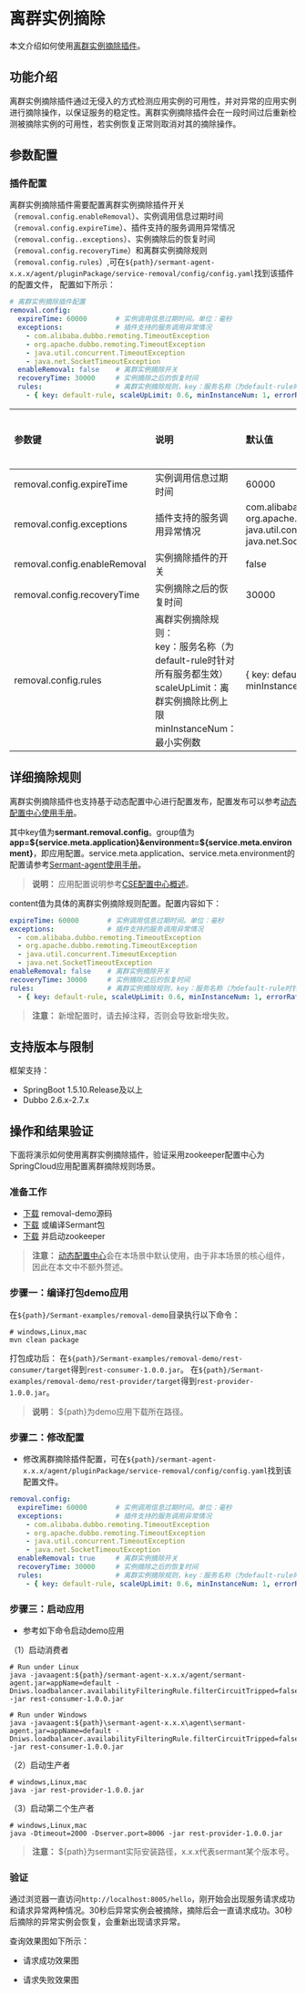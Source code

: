 # 离群实例摘除

本文介绍如何使用[离群实例摘除插件](https://github.com/huaweicloud/Sermant/tree/develop/sermant-plugins/sermant-service-removal)。

## 功能介绍

离群实例摘除插件通过无侵入的方式检测应用实例的可用性，并对异常的应用实例进行摘除操作，以保证服务的稳定性。离群实例摘除插件会在一段时间过后重新检测被摘除实例的可用性，若实例恢复正常则取消对其的摘除操作。

## 参数配置

### 插件配置

离群实例摘除插件需要配置离群实例摘除插件开关（`removal.config.enableRemoval`）、实例调用信息过期时间（`removal.config.expireTime`）、插件支持的服务调用异常情况（`removal.config..exceptions`）、实例摘除后的恢复时间（`removal.config.recoveryTime`）和离群实例摘除规则（`removal.config.rules`）,可在`${path}/sermant-agent-x.x.x/agent/pluginPackage/service-removal/config/config.yaml`找到该插件的配置文件， 配置如下所示：

```yaml
# 离群实例摘除插件配置
removal.config:
  expireTime: 60000       # 实例调用信息过期时间。单位：毫秒
  exceptions:             # 插件支持的服务调用异常情况
    - com.alibaba.dubbo.remoting.TimeoutException
    - org.apache.dubbo.remoting.TimeoutException
    - java.util.concurrent.TimeoutException
    - java.net.SocketTimeoutException
  enableRemoval: false    # 离群实例摘除开关
  recoveryTime: 30000     # 实例摘除之后的恢复时间
  rules:                  # 离群实例摘除规则，key：服务名称（为default-rule时针对所有服务都生效），scaleUpLimit：离群实例摘除比例上限。minInstanceNum：最小实例数。
    - { key: default-rule, scaleUpLimit: 0.6, minInstanceNum: 1, errorRate: 0.6 }
```

| 参数键                               | 说明                        | 默认值        | 是否必须 |
| :----------------------------------- | :------------------------- | :------------| :------- |
| removal.config.expireTime         | 实例调用信息过期时间            | 60000      | 是    |
| removal.config.exceptions         | 插件支持的服务调用异常情况       | com.alibaba.dubbo.remoting.TimeoutException <br>org.apache.dubbo.remoting.TimeoutException <br>java.util.concurrent.TimeoutException <br>java.net.SocketTimeoutException | 是    |
| removal.config.enableRemoval      | 实例摘除插件的开关      | false      | 是    |
| removal.config.recoveryTime       | 实例摘除之后的恢复时间 | 30000 | 是    |
| removal.config.rules           | 离群实例摘除规则：<br>key：服务名称（为default-rule时针对所有服务都生效）<br>scaleUpLimit：离群实例摘除比例上限 <br>minInstanceNum：最小实例数               | { key: default-rule, scaleUpLimit: 0.6, minInstanceNum: 1, errorRate: 0.6 }          | 是    |

## 详细摘除规则

离群实例摘除插件也支持基于动态配置中心进行配置发布，配置发布可以参考[动态配置中心使用手册](../user-guide/configuration-center.md#发布配置)。

其中key值为**sermant.removal.config**。group值为**app=${service.meta.application}&environment=${service.meta.environment}**，即应用配置。service.meta.application、service.meta.environment的配置请参考[Sermant-agent使用手册](../user-guide/sermant-agent.md#sermant-agent使用参数配置)。

> **说明：** 应用配置说明参考[CSE配置中心概述](https://support.huaweicloud.com/devg-cse/cse_devg_0020.html)。

content值为具体的离群实例摘除规则配置。配置内容如下：

```yaml
expireTime: 60000       # 实例调用信息过期时间。单位：毫秒
exceptions:             # 插件支持的服务调用异常情况
  - com.alibaba.dubbo.remoting.TimeoutException
  - org.apache.dubbo.remoting.TimeoutException
  - java.util.concurrent.TimeoutException
  - java.net.SocketTimeoutException
enableRemoval: false    # 离群实例摘除开关
recoveryTime: 30000     # 实例摘除之后的恢复时间
rules:                  # 离群实例摘除规则，key：服务名称（为default-rule时针对所有服务都生效），scaleUpLimit：离群实例摘除比例上限。minInstanceNum：最小实例数。
  - { key: default-rule, scaleUpLimit: 0.6, minInstanceNum: 1, errorRate: 0.6 }
```

> **注意：** 新增配置时，请去掉注释，否则会导致新增失败。

## 支持版本与限制

框架支持：
- SpringBoot 1.5.10.Release及以上
- Dubbo 2.6.x-2.7.x

## 操作和结果验证

下面将演示如何使用离群实例摘除插件，验证采用zookeeper配置中心为SpringCloud应用配置离群摘除规则场景。

### 准备工作

- [下载](https://github.com/huaweicloud/Sermant-examples/tree/main/removal-demo) removal-demo源码
- [下载](https://github.com/huaweicloud/Sermant/releases) 或编译Sermant包
- [下载](https://zookeeper.apache.org/releases#download) 并启动zookeeper

> **注意：** [动态配置中心](../user-guide/configuration-center.md)会在本场景中默认使用，由于非本场景的核心组件，因此在本文中不额外赘述。

### 步骤一：编译打包demo应用

在`${path}/Sermant-examples/removal-demo`目录执行以下命令：

```shell
# windows,Linux,mac
mvn clean package
```

打包成功后：
  在`${path}/Sermant-examples/removal-demo/rest-consumer/target`得到`rest-consumer-1.0.0.jar`。
  在`${path}/Sermant-examples/removal-demo/rest-provider/target`得到`rest-provider-1.0.0.jar`。

> **说明**： ${path}为demo应用下载所在路径。


### 步骤二：修改配置

- 修改离群摘除插件配置，可在`${path}/sermant-agent-x.x.x/agent/pluginPackage/service-removal/config/config.yaml`找到该配置文件。

```yaml
removal.config:
  expireTime: 60000       # 实例调用信息过期时间。单位：毫秒
  exceptions:             # 插件支持的服务调用异常情况
    - com.alibaba.dubbo.remoting.TimeoutException
    - org.apache.dubbo.remoting.TimeoutException
    - java.util.concurrent.TimeoutException
    - java.net.SocketTimeoutException
  enableRemoval: true     # 离群实例摘除开关
  recoveryTime: 30000     # 实例摘除之后的恢复时间
  rules:                  # 离群实例摘除规则，key：服务名称（为default-rule时针对所有服务都生效），scaleUpLimit：离群实例摘除比例上限。minInstanceNum：最小实例数。
    - { key: default-rule, scaleUpLimit: 0.6, minInstanceNum: 1, errorRate: 0.6 }
```

### 步骤三：启动应用

- 参考如下命令启动demo应用

（1）启动消费者

```shell
# Run under Linux
java -javaagent:${path}/sermant-agent-x.x.x/agent/sermant-agent.jar=appName=default -Dniws.loadbalancer.availabilityFilteringRule.filterCircuitTripped=false -jar rest-consumer-1.0.0.jar
```

```shell
# Run under Windows
java -javaagent:${path}\sermant-agent-x.x.x\agent\sermant-agent.jar=appName=default -Dniws.loadbalancer.availabilityFilteringRule.filterCircuitTripped=false -jar rest-consumer-1.0.0.jar
```

（2）启动生产者
```shell
# windows,Linux,mac
java -jar rest-provider-1.0.0.jar
```

（3）启动第二个生产者

```shell
# windows,Linux,mac
java -Dtimeout=2000 -Dserver.port=8006 -jar rest-provider-1.0.0.jar
```


> **注意：** ${path}为sermant实际安装路径，x.x.x代表sermant某个版本号。

### 验证

通过浏览器一直访问`http://localhost:8005/hello`，刚开始会出现服务请求成功和请求异常两种情况。30秒后异常实例会被摘除，摘除后会一直请求成功。30秒后摘除的异常实例会恢复，会重新出现请求异常。

查询效果图如下所示：

- 请求成功效果图
<MyImage src="/docs-img/removal-req-success.png"/>

- 请求失败效果图
<MyImage src="/docs-img/removal-req-fail.png"/>